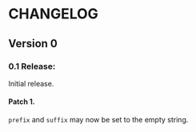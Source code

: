 #  CHANGELOG  #

##  Version 0  ##

###  0.1 Release:

Initial release.

####  Patch 1.

`prefix` and `suffix` may now be set to the empty string.
